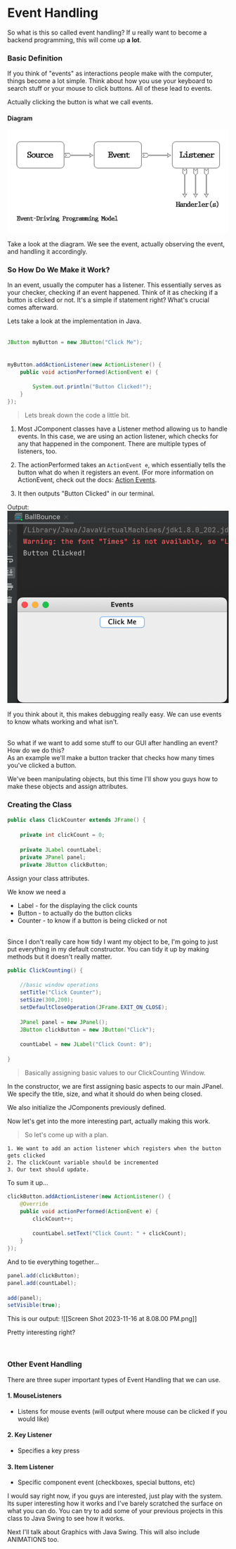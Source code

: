 # Event Handling
So what is this so called event handling? If u really want to become a backend programming, this will come up **a lot**.


### Basic Definition

If you think of "events" as interactions people make with the computer, things become a lot simple. Think about how you use your keyboard to search stuff or your mouse to click buttons. All of these lead to events. 

Actually clicking the button is what we call events.

#### Diagram
![Diagram](Ch1/Pasted%20image%2020231116175157.png)


Take a look at the diagram. We see the event, actually observing the event, and handling it accordingly.
### So How Do We Make it Work?

In an event, usually the computer has a listener. This essentially serves as your checker, checking if an event happened. Think of it as checking if a button is clicked or not. It's a simple if statement right? What's crucial comes afterward.

Lets take a look at the implementation in Java.

```java

JButton myButton = new JButton("Click Me");


myButton.addActionListener(new ActionListener() {
    public void actionPerformed(ActionEvent e) {

        System.out.println("Button Clicked!");
    }
});

```

> Lets break down the code a little bit.


1. Most JComponent classes have a Listener method allowing us to handle events. In this case, we are using an action listener, which checks for any that happened in the component. There are multiple types of listeners, too.


2. The actionPerformed takes an `ActionEvent e`, which essentially tells the button what do when it registers an event. (For more information on ActionEvent, check out the docs: [Action Events](https://docs.oracle.com/javase/8/docs/api/java/awt/event/ActionEvent.html).

3. It then outputs "Button Clicked" in our terminal.

Output:
![Button](Ch1/Screen%20Shot%202023-11-16%20at%206.10.53%20PM.png)

If you think about it, this makes debugging really easy. We can use events to know whats working and what isn't.

<br />
So what if we want to add some stuff to our GUI after handling an event? How do we do this?
<br />
As an example we'll make a button tracker that checks how many times you've clicked a button.


We've been manipulating objects, but this time I'll show you guys how to make these objects and assign attributes.

### Creating the Class

```java
public class ClickCounter extends JFrame() {
	
	private int clickCount = 0;
	
	private JLabel countLabel;
	private JPanel panel;
	private JButton clickButton;

```
Assign your class attributes.

We know we need a
- Label - for the displaying the click counts
- Button - to actually do the button clicks
- Counter - to know if a button is being clicked or not

<br />
Since I don't really care how tidy I want my object to be, I'm going to just put everything in my default constructor. You can tidy it up by making methods but it doesn't really matter.

```java
public ClickCounting() {  
  
    //basic window operations  
    setTitle("Click Counter");  
    setSize(300,200);  
    setDefaultCloseOperation(JFrame.EXIT_ON_CLOSE);  
  
    JPanel panel = new JPanel();  
    JButton clickButton = new JButton("Click");  
  
    countLabel = new JLabel("Click Count: 0");  

}
```
> Basically assigning basic values to our ClickCounting Window.

In the constructor, we are first assigning basic aspects to our main JPanel. We specify the title, size, and what it should do when being closed.

We also initialize the JComponents previously defined.

Now let's get into the more interesting part, actually making this work.

> So let's come up with a plan.
```
1. We want to add an action listener which registers when the button gets clicked
2. The clickCount variable should be incremented
3. Our text should update.
```

To sum it up...
```java
clickButton.addActionListener(new ActionListener() {  
    @Override  
    public void actionPerformed(ActionEvent e) {  
        clickCount++;  
  
        countLabel.setText("Click Count: " + clickCount);  
    }  
});
```

And to tie everything together...

```java
panel.add(clickButton);  
panel.add(countLabel);  
  
add(panel);  
setVisible(true);
```

This is our output:
![[Screen Shot 2023-11-16 at 8.08.00 PM.png]]

Pretty interesting right?

<br/>

### Other Event Handling

There are three super important types of Event Handling that we can use. 

#### 1. MouseListeners
- Listens for mouse events (will output where mouse can be clicked if you would like)
#### 2. Key Listener
- Specifies a key press
#### 3. Item Listener
- Specific component event (checkboxes, special buttons, etc)



I would say right now, if you guys are interested, just play with the system. Its super interesting how it works and I've barely scratched the surface on what you can do. You can try to add some of your previous projects in this class to Java Swing to see how it works.

Next I'll talk about Graphics with Java Swing. This will also include ANIMATIONS too.

